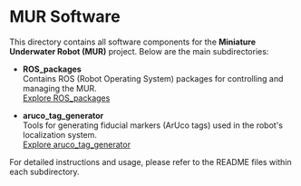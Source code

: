 # MUR Software

This directory contains all software components for the **Miniature Underwater Robot (MUR)** project. Below are the main subdirectories:

- **ROS_packages**  
  Contains ROS (Robot Operating System) packages for controlling and managing the MUR.  
  [Explore ROS_packages](ROS_packages/README.md)

- **aruco_tag_generator**  
  Tools for generating fiducial markers (ArUco tags) used in the robot's localization system.  
  [Explore aruco_tag_generator](aruco_tag_generator/README.md)

For detailed instructions and usage, please refer to the README files within each subdirectory.
